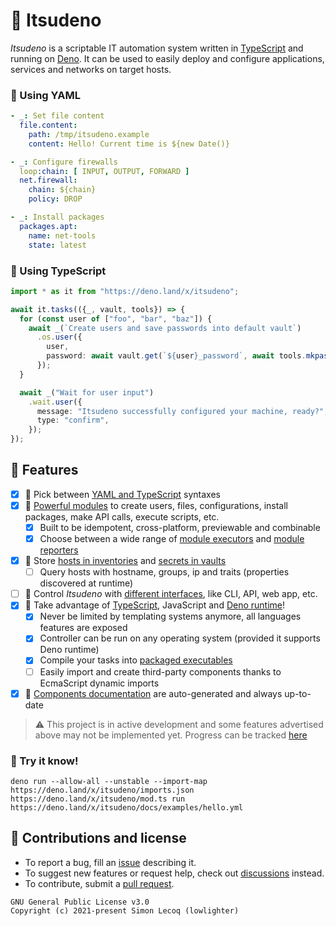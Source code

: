 # 🍣 Itsudeno

*Itsudeno* is a scriptable IT automation system written in [TypeScript](https://github.com/Microsoft/TypeScript) and running on [Deno](https://github.com/denoland/deno).
It can be used to easily deploy and configure applications, services and networks on target hosts.

### 🍙 Using YAML

```yml
- _: Set file content
  file.content:
    path: /tmp/itsudeno.example
    content: Hello! Current time is ${new Date()}

- _: Configure firewalls
  loop:chain: [ INPUT, OUTPUT, FORWARD ]
  net.firewall:
    chain: ${chain}
    policy: DROP

- _: Install packages
  packages.apt:
    name: net-tools
    state: latest
```

### 🍘 Using TypeScript

```ts
import * as it from "https://deno.land/x/itsudeno";

await it.tasks(({_, vault, tools}) => {
  for (const user of ["foo", "bar", "baz"]) {
    await _(`Create users and save passwords into default vault`)
      .os.user({
        user,
        password: await vault.get(`${user}_password`, await tools.mkpasswd())
      });
  }

  await _("Wait for user input")
    .wait.user({
      message: "Itsudeno successfully configured your machine, ready?",
      type: "confirm",
    });
});

```

## 🍱 Features

- [x] 🥢 Pick between [YAML and TypeScript](https://itsudeno.land/syntaxes) syntaxes
- [x] 🥡 [Powerful modules](https://itsudeno.land/modules) to create users, files, configurations, install packages, make API calls, execute scripts, etc.
  - [x] Built to be idempotent, cross-platform, previewable and combinable
  - [x] Choose between a wide range of [module executors](https://itsudeno.land/executors) and [module reporters](https://itsudeno.land/reporters)
- [x] 🍡 Store [hosts in inventories](https://itsudeno.land/inventories) and [secrets in vaults](https://itsudeno.land/vaults)
  - [ ] Query hosts with hostname, groups, ip and traits (properties discovered at runtime)
- [ ] 🍜 Control *Itsudeno* with [different interfaces](https://itsudeno.land/interfaces), like CLI, API, web app, etc.
- [x] 🍥 Take advantage of [TypeScript](https://github.com/microsoft/TypeScript), JavaScript and [Deno runtime](https://github.com/denoland/deno)!
  - [x] Never be limited by templating systems anymore, all languages features are exposed
  - [x] Controller can be run on any operating system (provided it supports Deno runtime)
  - [x] Compile your tasks into [packaged executables](https://deno.land/manual/tools/compiler)
  - [ ] Easily import and create third-party components thanks to EcmaScript dynamic imports
- [x] 🥮 [Components documentation](https://itsudeno.land) are auto-generated and always up-to-date

> ⚠️ This project is in active development and some features advertised above may not be implemented yet. Progress can be tracked [here](https://github.com/lowlighter/itsudeno/discussions/3)

### 🍥 Try it know!

```
deno run --allow-all --unstable --import-map https://deno.land/x/itsudeno/imports.json https://deno.land/x/itsudeno/mod.ts run https://deno.land/x/itsudeno/docs/examples/hello.yml
```

## 🦑 Contributions and license

* To report a bug, fill an [issue](https://github.com/lowlighter/itsudeno/issues) describing it.
* To suggest new features or request help, check out [discussions](https://github.com/lowlighter/itsudeno/discussions) instead.
* To contribute, submit a [pull request](https://github.com/lowlighter/itsudeno/pulls).

```
GNU General Public License v3.0
Copyright (c) 2021-present Simon Lecoq (lowlighter)
```
